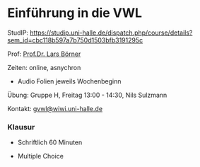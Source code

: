 

# Einführung in die VWL

StudIP: https://studip.uni-halle.de/dispatch.php/course/details?sem_id=cbc118b597a7b750d1503bfb3191295c

Prof: [Prof.Dr. Lars Börner](https://studip.uni-halle.de:443/dispatch.php/profile?cid=cbc118b597a7b750d1503bfb3191295c&username=andfw)

Zeiten: online, asnychron

- Audio Folien jeweils Wochenbeginn

Übung: Gruppe H, Freitag 13:00 - 14:30, Nils Sulzmann

Kontakt: gvwl@wiwi.uni-halle.de

### Klausur

- Schriftlich 60 Minuten

- Multiple Choice